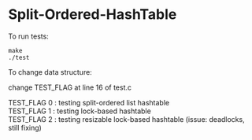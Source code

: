 # Split-Ordered-HashTable

To run tests:

```
make
./test
```

To change data structure:

change TEST_FLAG at line 16 of test.c

TEST_FLAG 0 : testing split-ordered list hashtable  
TEST_FLAG 1 : testing lock-based hashtable  
TEST_FLAG 2 : testing resizable lock-based hashtable (issue: deadlocks, still fixing)  
